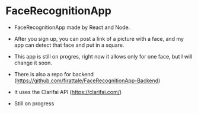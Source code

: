 # FaceRecognitionApp
- FaceRecognitionApp made by React and Node.
- After you sign up, you can post a link of a picture with a face, and my app can detect that face and put in a square.
- This app is still on progres, right now it allows only for one face, but I will change it soon.
- There is also a repo for backend (https://github.com/firattale/FaceRecognitionApp-Backend)
- It uses the Clarifai API (https://clarifai.com/)

- Still on progress
